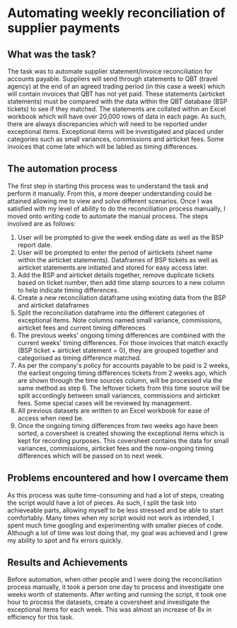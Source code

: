 # Automating weekly reconciliation of supplier payments

## What was the task?
The task was to automate supplier statement/invoice reconciliation for accounts payable. Suppliers will send through statements to QBT (travel agency) at the end of an agreed trading period (in this case a week) which will contain invoices that QBT has not yet paid. These statements (airticket statements) must be compared with the data within the QBT database (BSP tickets) to see if they matched. The statements are collated within an Excel workbook which will have over 20,000 rows of data in each page. As such, there are always discrepancies which will need to be reported under exceptional items. Exceptional items will be investigated and placed under categories such as small variances, commissions and airticket fees. Some invoices that come late which will be labled as timing differences. 

## The automation process
The first step in starting this process was to understand the task and perform it manually. From this, a more deeper understanding could be attained allowing me to view and solve different scenarios. Once I was satisfied with my level of ability to do the reconciliation process manually, I moved onto writing code to automate the manual process. The steps involved are as follows:
1. User will be prompted to give the week ending date as well as the BSP report date.
2. User will be prompted to enter the period of airtickets (sheet name within the airticket statements). Dataframes of BSP tickets as well as airticket statements are initiated and stored for easy access later.
3. Add the BSP and airticket details together, remove duplicate tickets based on ticket number, then add time stamp sources to a new column to help indicate timing differences.
4. Create a new reconciliation dataframe using existing data from the BSP and airticket dataframes
5. Split the reconciliation dataframe into the different categories of exceptional items. Note columns named small variance, commissions, airticket fees and current timing differences
6. The previous weeks' ongoing timing differences are combined with the current weeks' timing differences. For those invoices that match exactly (BSP ticket + airticket statement = 0), they are grouped together and categorised as timing difference matched. 
7. As per the company's policy for accounts payable to be paid is 2 weeks, the earliest ongoing timing differences tickets from 2 weeks ago, which are shown through the time sources column, will be processed via the same method as step 6. The leftover tickets from this time source will be split accordingly between small variances, commissions and airticket fees. Some special cases will be reviewed by management.
8. All previous datasets are written to an Excel workbook for ease of access when need be.
9. Once the ongoing timing differences from two weeks ago have been sorted, a coversheet is created showing the exceptional items which is kept for recording purposes. This coversheet contains the data for small variances, commissions, airticket fees and the now-ongoing timing differences which will be passed on to next week.

## Problems encountered and how I overcame them
As this process was quite time-consuming and had a lot of steps, creating the script would have a lot of pieces. As such, I split the task into achieveable parts, allowing myself to be less stressed and be able to start comfortably. Many times when my script would not work as intended, I spent much time googling and experimenting with smaller pieces of code. Although a lot of time was lost doing that, my goal was achieved and I grew my ability to spot and fix errors quickly. 

## Results and Achievements
Before automation, when other people and I were doing the reconciliation process manually, it took a person one day to process and investigate one weeks worth of statements. After writing and running the script, it took one hour to process the datasets, create a coversheet and investigate the exceptional items for each week. This was almost an increase of 8x in efficiency for this task. 
